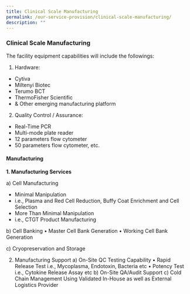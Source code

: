 ```yaml
---
title: Clinical Scale Manufacturing
permalink: /our-service-provision/clinical-scale-manufacturing/
description: ""
---
```

### Clinical Scale Manufacturing

The facility equipment capabilities will include the followings:

1.	Hardware:
- Cytiva
- Miltenyi Biotec
- Terumo BCT
- ThermoFisher Scientific 
- & Other emerging manufacturing platform

2.	Quality Control / Assurance:
- Real-Time PCR
- Multi-mode plate reader
- 12 parameters flow cytometer
- 50 parameters flow cytometer,   etc.

#### Manufacturing

**1.	Manufacturing Services**

a)	Cell Manufacturing
- Minimal Manipulation 
-	i.e., Plasma and Red Cell Reduction, Buffy Coat Enrichment and Cell Selection
- More Than Minimal Manipulation 
-	i.e., CTGT Product Manufacturing

b)	Cell Banking
•	Master Cell Bank Generation
•	Working Cell Bank Generation

c)	Cryopreservation and Storage

2.	Manufacturing Support
a)	On-Site QC Testing Capability
•	Rapid Release Test i.e., Mycoplasma, Endotoxin, Bacteria etc
•	Potency Test i.e., Cytokine Release Assay etc
b)	On-Site QA/Audit Support
c)	Cold Chain Management Using Validated In-House as well as External Logistics Provider